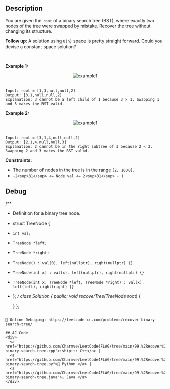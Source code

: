 ## Description

You are given the ``root`` of a binary search tree (BST), where exactly two nodes of the tree were swapped by mistake. Recover the tree without changing its structure.

<strong>Follow up</strong>: A solution using ``O(n)`` space is pretty straight forward. Could you devise a constant space solution?

 

<strong>Example 1:</strong>
<div align="center">
  <img src="https://assets.leetcode.com/uploads/2020/10/28/recover1.jpg" alt="example1">
</div>
<br>

```
Input: root = [1,3,null,null,2]
Output: [3,1,null,null,2]
Explanation: 3 cannot be a left child of 1 because 3 > 1. Swapping 1 and 3 makes the BST valid.
```

<strong>Example 2:</strong>
<div align="center">
  <img src="https://assets.leetcode.com/uploads/2020/10/28/recover2.jpg" alt="example1">
</div>
<br>

```
Input: root = [3,1,4,null,null,2]
Output: [2,1,4,null,null,3]
Explanation: 2 cannot be in the right subtree of 3 because 2 < 3. Swapping 2 and 3 makes the BST valid.
```

<strong>Constraints:</strong>

- The number of nodes in the tree is in the range ``[2, 1000]``.
- ``-2<sup>31</sup> <= Node.val <= 2<sup>31</sup> - 1``

## Debug
/**
 * Definition for a binary tree node.
 * struct TreeNode {
 *     int val;
 *     TreeNode *left;
 *     TreeNode *right;
 *     TreeNode() : val(0), left(nullptr), right(nullptr) {}
 *     TreeNode(int x) : val(x), left(nullptr), right(nullptr) {}
 *     TreeNode(int x, TreeNode *left, TreeNode *right) : val(x), left(left), right(right) {}
 * };
 */
class Solution {
public:
    void recoverTree(TreeNode* root) {

    }
};
```

🐛 Online Debuging: https://leetcode-cn.com/problems/recover-binary-search-tree/

## AC Code
<div>
  <a href="https://github.com/Charmve/LeetCode4FLAG/tree/main/99.%2Recover%2Binary%2Search%2Tree/99_recover-binary-search-tree.cpp">:shipit: C++</a> | 
  <a href="https://github.com/Charmve/LeetCode4FLAG/tree/main/99.%2Recover%2Binary%2Search%2Tree/99_recover-binary-search-tree.py">🐍 Python </a> | 
  <a href="https://github.com/Charmve/LeetCode4FLAG/tree/main/99.%2Recover%2Binary%2Search%2Tree/99_recover-binary-search-tree.java">♨️ Java </a>
</div>
